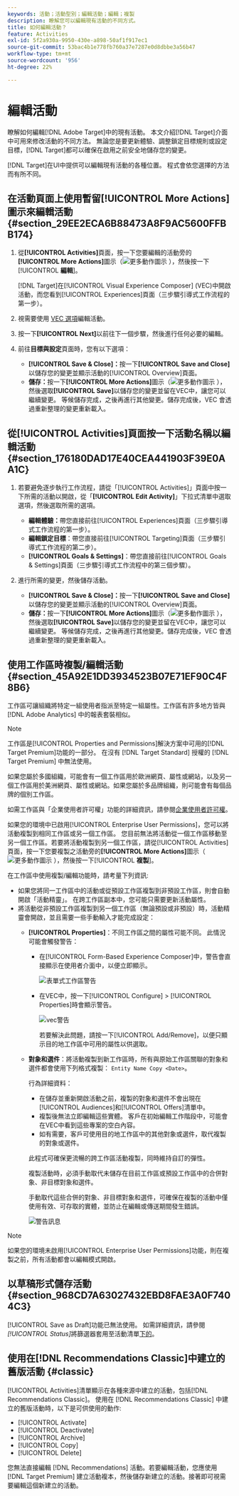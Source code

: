```yaml
---
keywords: 活動；活動型別；編輯活動；編輯；複製
description: 瞭解您可以編輯現有活動的不同方式。
title: 如何編輯活動？
feature: Activities
exl-id: 5f2a930a-9950-430e-a898-50af1f917ec1
source-git-commit: 53bac4b1e778fb760a37e7287e0d8dbbe3a56b47
workflow-type: tm+mt
source-wordcount: '956'
ht-degree: 22%

---
```


# 編輯活動

瞭解如何編輯[!DNL Adobe Target]中的現有活動。 本文介紹[!DNL Target]介面中可用來修改活動的不同方法。 無論您是要更新體驗、調整鎖定目標規則或設定目標，[!DNL Target]都可以確保在啟用之前安全地儲存您的變更。

[!DNL Target]在UI中提供可以編輯現有活動的各種位置。 程式會依您選擇的方法而有所不同。

## 在活動頁面上使用暫留[!UICONTROL More Actions]圖示來編輯活動 {#section_29EE2ECA6B88473A8F9AC5600FFBB174}

1. 從&#x200B;**[!UICONTROL Activities]**&#x200B;頁面，按一下您要編輯的活動旁的&#x200B;**[!UICONTROL More Actions]**&#x200B;圖示（![更多動作圖示](/help/main/assets/icons/MoreSmall.svg) ），然後按一下&#x200B;[!UICONTROL **編輯**]。

   [!DNL Target]在[!UICONTROL Visual Experience Composer] (VEC)中開啟活動，而您看到[!UICONTROL Experiences]頁面（三步驟引導式工作流程的第一步）。

1. 視需要使用 [VEC 選項](/help/main/c-experiences/c-visual-experience-composer/viztarget-options.md)編輯活動。

1. 按一下&#x200B;**[!UICONTROL Next]**&#x200B;以前往下一個步驟，然後進行任何必要的編輯。

1. 前往&#x200B;**目標與設定**&#x200B;頁面時，您有以下選項：

   * **[!UICONTROL Save & Close]：**&#x200B;按一下&#x200B;**[!UICONTROL Save and Close]**&#x200B;以儲存您的變更並顯示活動的[!UICONTROL Overview]頁面。
   * **儲存：**&#x200B;按一下&#x200B;**[!UICONTROL More Actions]**&#x200B;圖示（![更多動作圖示](/help/main/assets/icons/MoreSmallListVert.svg) ），然後選取&#x200B;**[!UICONTROL Save]**&#x200B;以儲存您的變更並留在VEC中，讓您可以繼續變更。 等候儲存完成，之後再進行其他變更。儲存完成後，VEC 會透過重新整理的變更重新載入。

## 從[!UICONTROL Activities]頁面按一下活動名稱以編輯活動 {#section_176180DAD17E40CEA441903F39E0AA1C}

1. 若要避免逐步執行工作流程，請從「[!UICONTROL Activities]」頁面中按一下所需的活動以開啟，從「**[!UICONTROL Edit Activity]**」下拉式清單中選取選項，然後選取所需的選項。

   * **編輯體驗：**&#x200B;帶您直接前往[!UICONTROL Experiences]頁面（三步驟引導式工作流程的第一步）。
   * **編輯鎖定目標**：帶您直接前往[!UICONTROL Targeting]頁面（三步驟引導式工作流程的第二步）。
   * **[!UICONTROL Goals & Settings]**：帶您直接前往[!UICONTROL Goals & Settings]頁面（三步驟引導式工作流程中的第三個步驟）。

1. 進行所需的變更，然後儲存活動。

   * **[!UICONTROL Save & Close]：**&#x200B;按一下&#x200B;**[!UICONTROL Save and Close]**&#x200B;以儲存您的變更並顯示活動的[!UICONTROL Overview]頁面。
   * **儲存：**&#x200B;按一下&#x200B;**[!UICONTROL More Actions]**&#x200B;圖示（![更多動作圖示](/help/main/assets/icons/MoreSmallListVert.svg) ），然後選取&#x200B;**[!UICONTROL Save]**&#x200B;以儲存您的變更並留在VEC中，讓您可以繼續變更。 等候儲存完成，之後再進行其他變更。儲存完成後，VEC 會透過重新整理的變更重新載入。

## 使用工作區時複製/編輯活動 {#section_45A92E1DD3934523B07E71EF90C4F8B6}

工作區可讓組織將特定一組使用者指派至特定一組屬性。工作區有許多地方皆與 [!DNL Adobe Analytics] 中的報表套裝相似。

>[!NOTE]
>
>工作區是[!UICONTROL Properties and Permissions]解決方案中可用的[!DNL Target Premium]功能的一部分。 在沒有 [!DNL Target Standard] 授權的 [!DNL Target Premium] 中無法使用。

如果您屬於多國組織，可能會有一個工作區用於歐洲網頁、屬性或網站，以及另一個工作區用於美洲網頁、屬性或網站。如果您屬於多品牌組織，則可能會有每個品牌的個別工作區。

如需工作區與「企業使用者許可權」功能的詳細資訊，請參閱[企業使用者許可權](/help/main/administrating-target/c-user-management/property-channel/property-channel.md#concept_E396B16FA2024ADBA27BC056138F9838)。

如果您的環境中已啟用[!UICONTROL Enterprise User Permissions]，您可以將活動複製到相同工作區或另一個工作區。 您目前無法將活動從一個工作區移動至另一個工作區。若要將活動複製到另一個工作區，請從[!UICONTROL Activities]頁面，按一下您要複製之活動旁的&#x200B;**[!UICONTROL More Actions]**&#x200B;圖示（![更多動作圖示](/help/main/assets/icons/MoreSmall.svg) ），然後按一下&#x200B;[!UICONTROL **複製**]。

在工作區中使用複製/編輯功能時，請考量下列資訊:

* 如果您將同一工作區中的活動或從預設工作區複製到非預設工作區，則會自動開啟「活動精靈」。 在跨工作區副本中，您可能只需要更新活動屬性。
* 將活動從非預設工作區複製到另一個工作區（無論預設或非預設）時，活動精靈會開啟，並且需要一些手動輸入才能完成設定：
   * **[!UICONTROL Properties]**：不同工作區之間的屬性可能不同。 此情況可能會觸發警告：

      * 在[!UICONTROL Form-Based Experience Composer]中，警告會直接顯示在使用者介面中，以便立即顯示。

        ![表單式工作區警告](/help/main/c-activities/assets/form-based-warning.png)

      * 在VEC中，按一下[!UICONTROL Configure] > [!UICONTROL Properties]時會顯示警告。

        ![vec警告](/help/main/c-activities/assets/vec-warning.png)

        若要解決此問題，請按一下[!UICONTROL Add/Remove]，以便只顯示目的地工作區中可用的屬性以供選取。

   * **對象和選件**：將活動複製到新工作區時，所有與原始工作區關聯的對象和選件都會使用下列格式複製： `Entity Name Copy <Date>`。

     行為詳細資料：

      * 在儲存並重新開啟活動之前，複製的對象和選件不會出現在[!UICONTROL Audiences]和[!UICONTROL Offers]清單中。
      * 複製後無法立即編輯這些實體。 客戶在初始編輯工作階段中，可能會在VEC中看到這些專案的空白內容。
      * 如有需要，客戶可使用目的地工作區中的其他對象或選件，取代複製的對象或選件。

     此程式可確保更流暢的跨工作區活動複製，同時維持自訂的彈性。

     複製活動時，必須手動取代未儲存在目前工作區或預設工作區中的合併對象、非目標對象和選件。

     手動取代這些合併的對象、非目標對象和選件，可確保在複製的活動中僅使用有效、可存取的實體，並防止在編輯或傳送期間發生錯誤。

     ![警告訊息](/help/main/c-activities/assets/copy.png)

>[!NOTE]
>
>如果您的環境未啟用[!UICONTROL Enterprise User Permissions]功能，則在複製之前，所有活動都會以編輯模式開啟。

## 以草稿形式儲存活動 {#section_968CD7A63027432EBD8FAE3A0F7404C3}

[!UICONTROL Save as Draft]功能已無法使用。 如需詳細資訊，請參閱&#x200B;*[!UICONTROL Status]*&#x200B;將篩選器套用至活動清單[下的](/help/main/c-activities/activities.md#filters)。

## 使用在[!DNL Recommendations Classic]中建立的舊版活動 {#classic}

[!UICONTROL Activities]清單顯示在各種來源中建立的活動，包括[!DNL Recommendations Classic]。 使用在 [!DNL Recommendations Classic] 中建立的舊版活動時，以下是可供使用的動作:

* [!UICONTROL Activate]
* [!UICONTROL Deactivate]
* [!UICONTROL Archive]
* [!UICONTROL Copy]
* [!UICONTROL Delete]

您無法直接編輯 [!DNL Recommendations] 活動。若要編輯活動，您應使用 [!DNL Target Premium] 建立活動複本，然後儲存新建立的活動。接著即可視需要編輯這個新建立的活動。